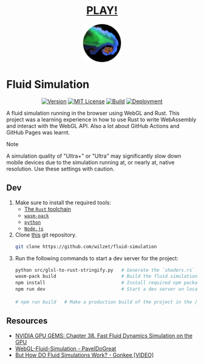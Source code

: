 <div align="center">

  # [PLAY!](https://wilzet.github.io/fluid-simulation/)
  <a href="https://wilzet.github.io/fluid-simulation/"><img height="100" src="https://github.com/wilzet/fluid-simulation/blob/main/src/app/favicon/android-chrome-512x512.png"></a>
</div>

# Fluid Simulation

<div align="center"></a>

  [![Version](https://img.shields.io/github/package-json/v/wilzet/fluid-simulation.svg?color=blue)]()
  [![MIT License](https://img.shields.io/badge/license-MIT-red.svg)](https://github.com/wilzet/fluid-simulation/LICENSE.md)
  [![Build](https://github.com/wilzet/fluid-simulation/actions/workflows/build.yml/badge.svg)]()
  [![Deployment](https://github.com/wilzet/fluid-simulation/actions/workflows/deploy.yml/badge.svg)](https://wilzet.github.io/fluid-simulation)
</div>

A fluid simulation running in the browser using WebGL and Rust. This project was a learning experience in how to use Rust to write WebAssembly and interact with the WebGL API. Also a lot about GitHub Actions and GitHub Pages was learnt.

> [!NOTE]  
> A simulation quality of "Ultra+" or "Ultra" may significantly slow down mobile devices due to the simulation running at, or nearly at, native resolution. Use these settings with caution.

## Dev
1. Make sure to install the required tools:
   - [The `Rust` toolchain](https://github.com/rust-lang/rustup)
   - [`wasm-pack`](https://github.com/rustwasm/wasm-pack)
   - [`python`](https://www.python.org/)
   - [`Node.js`](https://nodejs.org/en)
2. Clone [this](https://github.com/wilzet/fluid-simulation) git repository.
   ```bash
   git clone https://github.com/wilzet/fluid-simulation
   ```
3. Run the following commands to start a dev server for the project:
   ```bash
   python src/glsl-to-rust-stringify.py   # Generate the `shaders.rs` file
   wasm-pack build                        # Build the fluid simulation package
   npm install                            # Install required npm packages
   npm run dev                            # Start a dev server on localhost:8080
   
   # npm run build   # Make a production build of the project in the /public directory
   ```

## Resources
- [NVIDIA GPU GEMS: Chapter 38. Fast Fluid Dynamics Simulation on the GPU](https://developer.nvidia.com/gpugems/gpugems/part-vi-beyond-triangles/chapter-38-fast-fluid-dynamics-simulation-gpu)
- [WebGL-Fluid-Simulation - PavelDoGreat](https://github.com/PavelDoGreat/WebGL-Fluid-Simulation/)
- [But How DO Fluid Simulations Work? - Gonkee [VIDEO]](https://www.youtube.com/watch?v=qsYE1wMEMPA)
